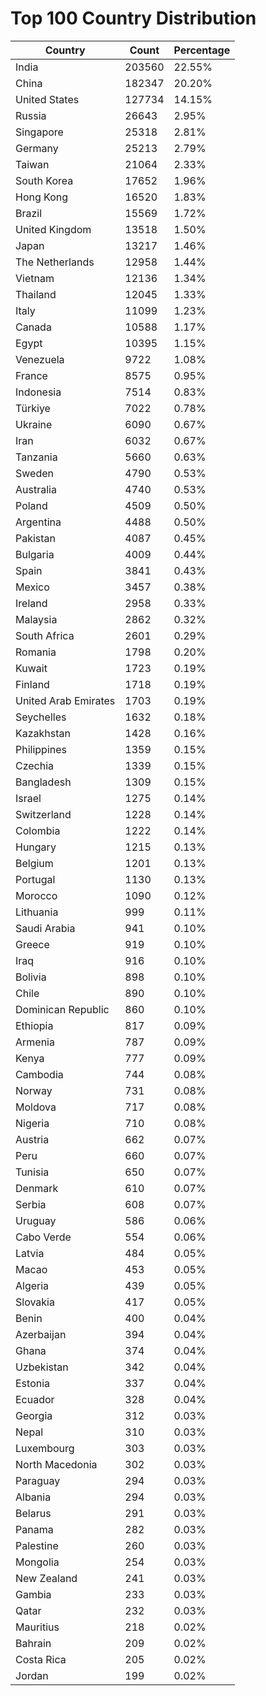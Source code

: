# Top 100 Country Distribution
| Country | Count | Percentage |
|----|----|----|
| India | 203560 | 22.55% |
| China | 182347 | 20.20% |
| United States | 127734 | 14.15% |
| Russia | 26643 | 2.95% |
| Singapore | 25318 | 2.81% |
| Germany | 25213 | 2.79% |
| Taiwan | 21064 | 2.33% |
| South Korea | 17652 | 1.96% |
| Hong Kong | 16520 | 1.83% |
| Brazil | 15569 | 1.72% |
| United Kingdom | 13518 | 1.50% |
| Japan | 13217 | 1.46% |
| The Netherlands | 12958 | 1.44% |
| Vietnam | 12136 | 1.34% |
| Thailand | 12045 | 1.33% |
| Italy | 11099 | 1.23% |
| Canada | 10588 | 1.17% |
| Egypt | 10395 | 1.15% |
| Venezuela | 9722 | 1.08% |
| France | 8575 | 0.95% |
| Indonesia | 7514 | 0.83% |
| Türkiye | 7022 | 0.78% |
| Ukraine | 6090 | 0.67% |
| Iran | 6032 | 0.67% |
| Tanzania | 5660 | 0.63% |
| Sweden | 4790 | 0.53% |
| Australia | 4740 | 0.53% |
| Poland | 4509 | 0.50% |
| Argentina | 4488 | 0.50% |
| Pakistan | 4087 | 0.45% |
| Bulgaria | 4009 | 0.44% |
| Spain | 3841 | 0.43% |
| Mexico | 3457 | 0.38% |
| Ireland | 2958 | 0.33% |
| Malaysia | 2862 | 0.32% |
| South Africa | 2601 | 0.29% |
| Romania | 1798 | 0.20% |
| Kuwait | 1723 | 0.19% |
| Finland | 1718 | 0.19% |
| United Arab Emirates | 1703 | 0.19% |
| Seychelles | 1632 | 0.18% |
| Kazakhstan | 1428 | 0.16% |
| Philippines | 1359 | 0.15% |
| Czechia | 1339 | 0.15% |
| Bangladesh | 1309 | 0.15% |
| Israel | 1275 | 0.14% |
| Switzerland | 1228 | 0.14% |
| Colombia | 1222 | 0.14% |
| Hungary | 1215 | 0.13% |
| Belgium | 1201 | 0.13% |
| Portugal | 1130 | 0.13% |
| Morocco | 1090 | 0.12% |
| Lithuania | 999 | 0.11% |
| Saudi Arabia | 941 | 0.10% |
| Greece | 919 | 0.10% |
| Iraq | 916 | 0.10% |
| Bolivia | 898 | 0.10% |
| Chile | 890 | 0.10% |
| Dominican Republic | 860 | 0.10% |
| Ethiopia | 817 | 0.09% |
| Armenia | 787 | 0.09% |
| Kenya | 777 | 0.09% |
| Cambodia | 744 | 0.08% |
| Norway | 731 | 0.08% |
| Moldova | 717 | 0.08% |
| Nigeria | 710 | 0.08% |
| Austria | 662 | 0.07% |
| Peru | 660 | 0.07% |
| Tunisia | 650 | 0.07% |
| Denmark | 610 | 0.07% |
| Serbia | 608 | 0.07% |
| Uruguay | 586 | 0.06% |
| Cabo Verde | 554 | 0.06% |
| Latvia | 484 | 0.05% |
| Macao | 453 | 0.05% |
| Algeria | 439 | 0.05% |
| Slovakia | 417 | 0.05% |
| Benin | 400 | 0.04% |
| Azerbaijan | 394 | 0.04% |
| Ghana | 374 | 0.04% |
| Uzbekistan | 342 | 0.04% |
| Estonia | 337 | 0.04% |
| Ecuador | 328 | 0.04% |
| Georgia | 312 | 0.03% |
| Nepal | 310 | 0.03% |
| Luxembourg | 303 | 0.03% |
| North Macedonia | 302 | 0.03% |
| Paraguay | 294 | 0.03% |
| Albania | 294 | 0.03% |
| Belarus | 291 | 0.03% |
| Panama | 282 | 0.03% |
| Palestine | 260 | 0.03% |
| Mongolia | 254 | 0.03% |
| New Zealand | 241 | 0.03% |
| Gambia | 233 | 0.03% |
| Qatar | 232 | 0.03% |
| Mauritius | 218 | 0.02% |
| Bahrain | 209 | 0.02% |
| Costa Rica | 205 | 0.02% |
| Jordan | 199 | 0.02% |
